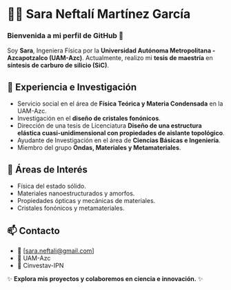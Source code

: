 # 👩‍🔬 Sara Neftalí Martínez García

### Bienvenida a mi perfil de GitHub 🚀

Soy **Sara**, Ingeniera Física por la **Universidad Autónoma Metropolitana - Azcapotzalco (UAM-Azc)**. Actualmente, realizo mi **tesis de maestría** en **síntesis de carburo de silicio (SiC)**.

## 🔬 Experiencia e Investigación
- Servicio social en el área de **Física Teórica y Materia Condensada** en la UAM-Azc.
- Investigación en el **diseño de cristales fonónicos**.
- Dirección de una tesis de Licenciatura **Diseño de una estructura elástica cuasi-unidimensional con propiedades de aislante topológico**.
- Ayudante de Investigación en el área de **Ciencias Básicas e Ingeniería**.
- Miembro del grupo **Ondas, Materiales y Metamateriales**.

## 📌 Áreas de Interés
- Física del estado sólido.
- Materiales nanoestructurados y amorfos.
- Propiedades ópticas y mecánicas de materiales.
- Cristales fonónicos y metamateriales.

## 📫 Contacto
- 📧 [sara.neftali@gmail.com]
- 🏫 UAM-Azc
- 🏫 Cinvestav-IPN

✨ **Explora mis proyectos y colaboremos en ciencia e innovación.** ✨
